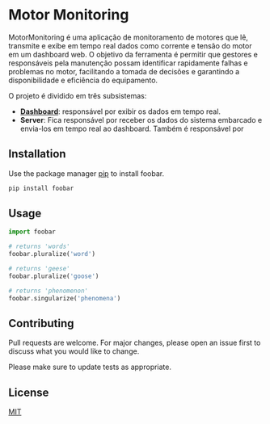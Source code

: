 # Motor Monitoring

MotorMonitoring é uma aplicação de monitoramento de motores que lê, transmite e exibe em tempo real dados como corrente e tensão do motor em um dashboard web. O objetivo da ferramenta é permitir que gestores e responsáveis pela manutenção possam identificar rapidamente falhas e problemas no motor, facilitando a tomada de decisões e garantindo a disponibilidade e eficiência do equipamento. 

O projeto é dividido em três subsistemas:

- **[Dashboard](https://github.com/rafaelchavespb/motormonitoring-front)**: responsável por exibir os dados em tempo real.
- **Server**: Fica responsável por receber os dados do sistema embarcado e envia-los em tempo real ao dashboard. Também é responsável por 


## Installation

Use the package manager [pip](https://pip.pypa.io/en/stable/) to install foobar.

```bash
pip install foobar
```

## Usage

```python
import foobar

# returns 'words'
foobar.pluralize('word')

# returns 'geese'
foobar.pluralize('goose')

# returns 'phenomenon'
foobar.singularize('phenomena')
```

## Contributing

Pull requests are welcome. For major changes, please open an issue first
to discuss what you would like to change.

Please make sure to update tests as appropriate.

## License

[MIT](https://choosealicense.com/licenses/mit/)
